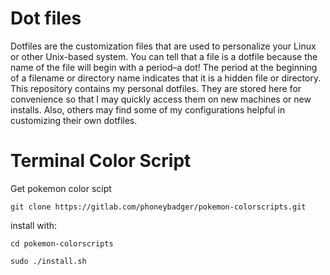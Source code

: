 # Dot files
Dotfiles are the customization files that are used to personalize your Linux or other Unix-based system.  You can tell that a file is a dotfile because the name of the file will begin with a period–a dot!  The period at the beginning of a filename or directory name indicates that it is a hidden file or directory.  This repository contains my personal dotfiles.  They are stored here for convenience so that I may quickly access them on new machines or new installs.  Also, others may find some of my configurations helpful in customizing their own dotfiles.

# Terminal Color Script

Get pokemon color scipt 

`git clone https://gitlab.com/phoneybadger/pokemon-colorscripts.git`

install with: 

`cd pokemon-colorscripts`

`sudo ./install.sh`
